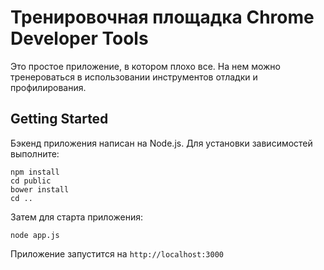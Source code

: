 # Тренировочная площадка Chrome Developer Tools

Это простое приложение, в котором плохо все. На нем можно тренероваться в использовании инструментов отладки и профилирования.

## Getting Started

Бэкенд приложения написан на Node.js. Для установки зависимостей выполните:

```
npm install
cd public
bower install
cd ..
```

Затем для старта приложения:

```
node app.js
```

Приложение запустится на `http://localhost:3000`